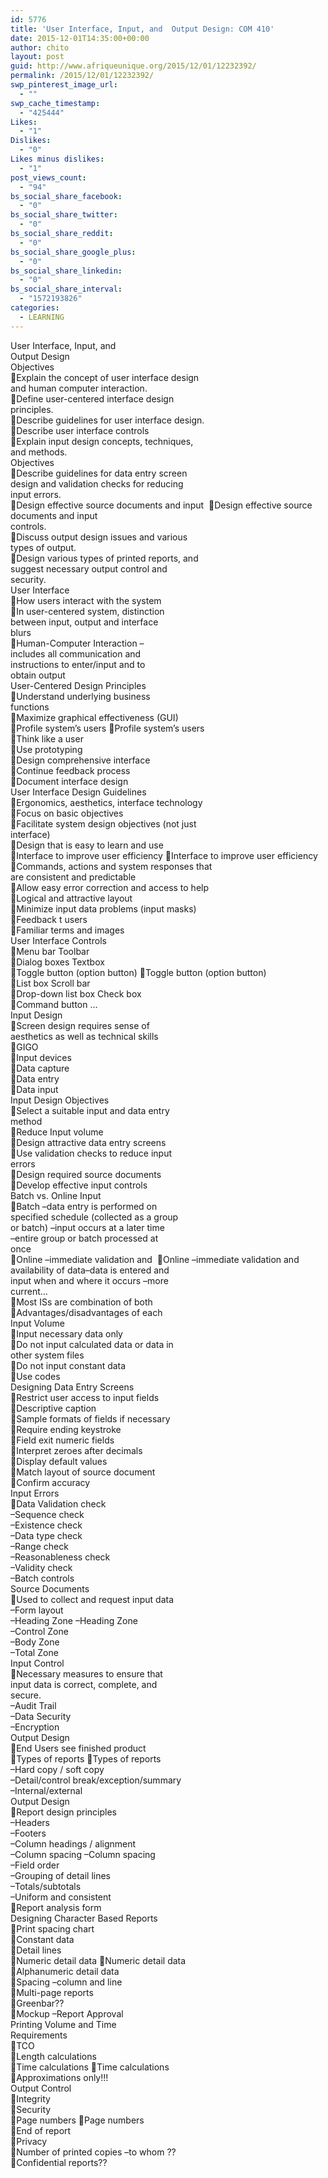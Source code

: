 ```yaml
---
id: 5776
title: 'User Interface, Input, and  Output Design: COM 410'
date: 2015-12-01T14:35:00+00:00
author: chito
layout: post
guid: http://www.afriqueunique.org/2015/12/01/12232392/
permalink: /2015/12/01/12232392/
swp_pinterest_image_url:
  - ""
swp_cache_timestamp:
  - "425444"
Likes:
  - "1"
Dislikes:
  - "0"
Likes minus dislikes:
  - "1"
post_views_count:
  - "94"
bs_social_share_facebook:
  - "0"
bs_social_share_twitter:
  - "0"
bs_social_share_reddit:
  - "0"
bs_social_share_google_plus:
  - "0"
bs_social_share_linkedin:
  - "0"
bs_social_share_interval:
  - "1572193826"
categories:
  - LEARNING
---
```

<div>
  User Interface, Input, and&nbsp;
</div>

<div>
  Output Design
</div>

<div>
  Objectives
</div>

<div>
  Explain the concept of user interface design&nbsp;
</div>

<div>
  and human computer interaction.
</div>

<div>
  Define user-centered interface design&nbsp;
</div>

<div>
  principles.
</div>

<div>
  Describe guidelines for user interface design.
</div>

<div>
  Describe user interface controls
</div>

<div>
  Explain input design concepts, techniques,&nbsp;
</div>

<div>
  and methods.
</div>

<div>
  Objectives
</div>

<div>
  Describe guidelines for data entry screen&nbsp;
</div>

<div>
  design and validation checks for reducing&nbsp;
</div>

<div>
  input errors.
</div>

<div>
  Design effective source documents and input &nbsp;Design effective source documents and input&nbsp;
</div>

<div>
  controls.
</div>

<div>
  Discuss output design issues and various&nbsp;
</div>

<div>
  types of output.
</div>

<div>
  Design various types of printed reports, and&nbsp;
</div>

<div>
  suggest necessary output control and&nbsp;
</div>

<div>
  security.
</div>

<div>
  User Interface
</div>

<div>
  How users interact with the system
</div>

<div>
  In user-centered system, distinction&nbsp;
</div>

<div>
  between input, output and interface&nbsp;
</div>

<div>
  blurs
</div>

<div>
  Human-Computer Interaction –
</div>

<div>
  includes all communication and&nbsp;
</div>

<div>
  instructions to enter/input and to&nbsp;
</div>

<div>
  obtain output
</div>

<div>
  User-Centered Design Principles
</div>

<div>
  Understand underlying business&nbsp;
</div>

<div>
  functions
</div>

<div>
  Maximize graphical effectiveness (GUI)
</div>

<div>
  Profile system’s users Profile system’s users
</div>

<div>
  Think like a user
</div>

<div>
  Use prototyping
</div>

<div>
  Design comprehensive interface
</div>

<div>
  Continue feedback process
</div>

<div>
  Document interface design
</div>

<div>
  User Interface Design Guidelines
</div>

<div>
  Ergonomics, aesthetics, interface technology
</div>

<div>
  Focus on basic objectives
</div>

<div>
  Facilitate system design objectives (not just&nbsp;
</div>

<div>
  interface)
</div>

<div>
  Design that is easy to learn and use
</div>

<div>
  Interface to improve user efficiency Interface to improve user efficiency
</div>

<div>
  Commands, actions and system responses that&nbsp;
</div>

<div>
  are consistent and predictable
</div>

<div>
  Allow easy error correction and access to help
</div>

<div>
  Logical and attractive layout
</div>

<div>
  Minimize input data problems (input masks)
</div>

<div>
  Feedback t users
</div>

<div>
  Familiar terms and images
</div>

<div>
</div>

<div>
  User Interface Controls
</div>

<div>
  Menu bar Toolbar
</div>

<div>
  Dialog boxes Textbox
</div>

<div>
  Toggle button (option button) Toggle button (option button)
</div>

<div>
  List box Scroll bar
</div>

<div>
  Drop-down list box Check box
</div>

<div>
  Command button …
</div>

<div>
</div>

<div>
</div>

<div>
  Input Design
</div>

<div>
  Screen design requires sense of&nbsp;
</div>

<div>
  aesthetics as well as technical skills
</div>

<div>
  GIGO
</div>

<div>
  Input devices
</div>

<div>
  Data capture
</div>

<div>
  Data entry
</div>

<div>
  Data input
</div>

<div>
</div>

<div>
  Input Design Objectives
</div>

<div>
  Select a suitable input and data entry&nbsp;
</div>

<div>
  method
</div>

<div>
  Reduce Input volume
</div>

<div>
  Design attractive data entry screens
</div>

<div>
  Use validation checks to reduce input&nbsp;
</div>

<div>
  errors
</div>

<div>
  Design required source documents
</div>

<div>
  Develop effective input controls
</div>

<div>
  Batch vs. Online Input
</div>

<div>
  Batch –data entry is performed on&nbsp;
</div>

<div>
  specified schedule (collected as a group&nbsp;
</div>

<div>
  or batch) &#8211;input occurs at a later time&nbsp;
</div>

<div>
  –entire group or batch processed at&nbsp;
</div>

<div>
  once
</div>

<div>
  Online –immediate validation and &nbsp;Online –immediate validation and&nbsp;
</div>

<div>
  availability of data–data is entered and&nbsp;
</div>

<div>
  input when and where it occurs –more&nbsp;
</div>

<div>
  current…
</div>

<div>
  Most ISs are combination of both
</div>

<div>
  Advantages/disadvantages of each
</div>

<div>
  Input Volume
</div>

<div>
  Input necessary data only
</div>

<div>
  Do not input calculated data or data in&nbsp;
</div>

<div>
  other system files
</div>

<div>
  Do not input constant data
</div>

<div>
  Use codes
</div>

<div>
</div>

<div>
  Designing Data Entry Screens
</div>

<div>
  Restrict user access to input fields
</div>

<div>
  Descriptive caption
</div>

<div>
  Sample formats of fields if necessary
</div>

<div>
  Require ending keystroke
</div>

<div>
  Field exit numeric fields
</div>

<div>
  Interpret zeroes after decimals
</div>

<div>
  Display default values
</div>

<div>
  Match layout of source document
</div>

<div>
  Confirm accuracy
</div>

<div>
  Input Errors
</div>

<div>
  Data Validation check
</div>

<div>
  –Sequence check
</div>

<div>
  –Existence check
</div>

<div>
  –Data type check
</div>

<div>
  –Range check
</div>

<div>
  –Reasonableness check
</div>

<div>
  –Validity check
</div>

<div>
  –Batch controls
</div>

<div>
  Source Documents
</div>

<div>
  Used to collect and request input data
</div>

<div>
  –Form layout
</div>

<div>
  –Heading Zone –Heading Zone
</div>

<div>
  –Control Zone
</div>

<div>
  –Body Zone
</div>

<div>
  –Total Zone
</div>

<div>
</div>

<div>
</div>

<div>
</div>

<div>
</div>

<div>
  Input Control
</div>

<div>
  Necessary measures to ensure that&nbsp;
</div>

<div>
  input data is correct, complete, and&nbsp;
</div>

<div>
  secure.
</div>

<div>
  –Audit Trail
</div>

<div>
  –Data Security
</div>

<div>
  –Encryption
</div>

<div>
  Output Design
</div>

<div>
  End Users see finished product
</div>

<div>
  Types of reports Types of reports
</div>

<div>
  –Hard copy / soft copy
</div>

<div>
  –Detail/control break/exception/summary
</div>

<div>
  –Internal/external
</div>

<div>
</div>

<div>
</div>

<div>
</div>

<div>
</div>

<div>
  Output Design
</div>

<div>
  Report design principles
</div>

<div>
  –Headers
</div>

<div>
  –Footers
</div>

<div>
  –Column headings / alignment
</div>

<div>
  –Column spacing –Column spacing
</div>

<div>
  –Field order
</div>

<div>
  –Grouping of detail lines
</div>

<div>
  –Totals/subtotals
</div>

<div>
  –Uniform and consistent
</div>

<div>
  Report analysis form
</div>

<div>
</div>

<div>
</div>

<div>
</div>

<div>
  Designing Character Based Reports
</div>

<div>
  Print spacing chart
</div>

<div>
  Constant data
</div>

<div>
  Detail lines
</div>

<div>
  Numeric detail data Numeric detail data
</div>

<div>
  Alphanumeric detail data
</div>

<div>
  Spacing –column and line
</div>

<div>
  Multi-page reports
</div>

<div>
  Greenbar??
</div>

<div>
  Mockup –Report Approval
</div>

<div>
</div>

<div>
  Printing Volume and Time&nbsp;
</div>

<div>
  Requirements
</div>

<div>
  TCO
</div>

<div>
  Length calculations
</div>

<div>
  Time calculations Time calculations
</div>

<div>
  Approximations only!!!
</div>

<div>
</div>

<div>
  Output Control
</div>

<div>
  Integrity
</div>

<div>
  Security
</div>

<div>
  Page numbers Page numbers
</div>

<div>
  End of report
</div>

<div>
  Privacy
</div>

<div>
  Number of printed copies –to whom ??
</div>

<div>
  Confidential reports??
</div>